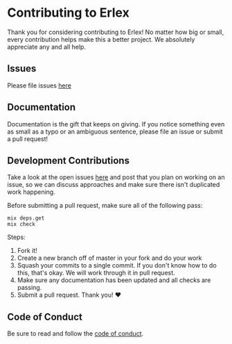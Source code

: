 # Contributing to Erlex

Thank you for considering contributing to Erlex! No matter how big or
small, every contribution helps make this a better project. We
absolutely appreciate any and all help.

## Issues

Please file issues [here](https://github.com/christhekeele/erlex/issues)

## Documentation

Documentation is the gift that keeps on giving. If you notice
something even as small as a typo or an ambiguous sentence, please
file an issue or submit a pull request!

## Development Contributions

Take a look at the open issues
[here](https://github.com/christhekeele/erlex/issues) and post that you
plan on working on an issue, so we can discuss approaches and make
sure there isn't duplicated work happening.

Before submitting a pull request, make sure all of the following pass:

```
mix deps.get
mix check
```

Steps:
1) Fork it!
2) Create a new branch off of master in your fork and do your work
3) Squash your commits to a single commit. If you don't know how to do
this, that's okay. We will work through it in pull request.
4) Make sure any documentation has been updated and all checks are passing.
5) Submit a pull request. Thank you! :heart:

## Code of Conduct

Be sure to read and follow the [code of conduct](https://github.com/christhekeele/erlex/blob/master/code-of-conduct.md).
